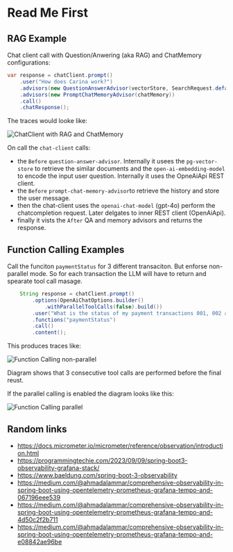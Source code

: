 # Read Me First

## RAG Example 

Chat client call with Question/Anwering (aka RAG) and ChatMemory configurations:

```java
var response = chatClient.prompt()
    .user("How does Carina work?")
    .advisors(new QuestionAnswerAdvisor(vectorStore, SearchRequest.defaults()))
    .advisors(new PromptChatMemoryAdvisor(chatMemory))
    .call()
    .chatResponse();

```

The traces would looke like:

![ChatClient with RAG and ChatMemory](/doc/rag_with_memory.png "ChatClient with RAG and ChatMemory")

On call the `chat-client` calls:
* the `Before` `question-answer-advisor`. 
Internally it usees the `pg-vector-store` to retrieve the similar documents and the `open-ai-embedding-model` to encode the input user question. Internally it uses the OpneAiApi REST client.
* the `Before` `prompt-chat-memory-advisor`to retrieve the history and store the user message.
* then the chat-client uses the `openai-chat-model` (gpt-4o) perform the chatcompletion request. Later delgates to inner REST client (OpenAiApi).
* finally it vists the `After` QA and memory advisors and returns the response.

## Function Calling Examples

Call the funciton `paymentStatus` for 3 different transaciton. 
But enforse non-parallel mode. So for each transaction the LLM will have to return and spearate tool call masage.

```java
    String response = chatClient.prompt()
        .options(OpenAiChatOptions.builder()
            .withParallelToolCalls(false).build())
        .user("What is the status of my payment transactions 001, 002 and 003?")
        .functions("paymentStatus")
        .call()
        .content();

```

This produces traces like:

![Function Calling non-parallel](/doc/funciton_calling_sequential.png "Function Calling non-parallel")

Diagram shows that 3 consecutive tool calls are performed before the final reust. 

If the parallel calling is enabled the diagram looks like this:


![Function Calling parallel](/doc/function_calling_parallel.png "Function Calling parallel")

## Random links

* https://docs.micrometer.io/micrometer/reference/observation/introduction.html
* https://programmingtechie.com/2023/09/09/spring-boot3-observability-grafana-stack/
* https://www.baeldung.com/spring-boot-3-observability
* https://medium.com/@ahmadalammar/comprehensive-observability-in-spring-boot-using-opentelemetry-prometheus-grafana-tempo-and-067196eee539
* https://medium.com/@ahmadalammar/comprehensive-observability-in-spring-boot-using-opentelemetry-prometheus-grafana-tempo-and-4d50c2f2b711
* https://medium.com/@ahmadalammar/comprehensive-observability-in-spring-boot-using-opentelemetry-prometheus-grafana-tempo-and-e08842ae96be
